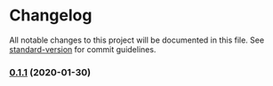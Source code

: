 # Changelog

All notable changes to this project will be documented in this file. See [standard-version](https://github.com/conventional-changelog/standard-version) for commit guidelines.

### [0.1.1](https://github.com/parksben/think-bayes/compare/v0.1.1-alpha.0...v0.1.1) (2020-01-30)
